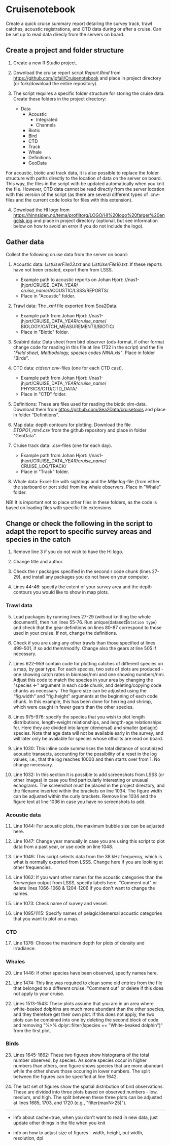 # Cruisenotebook
Create a quick cruise summary report detailing the survey track, trawl catches, acoustic registrations, and CTD data during or after a cruise. Can be set up to read data direcly from the servers on board.

## Create a project and folder structure

1. Create a new R Studio project.

2. Download the cruise report script *Report.Rmd* from https://github.com/jofall/Cruisenotebook and place in project directory (or fork/download the entire repository).

3. The script requires a specific folder structure for storing the cruise data. Create these folders in the project directory:
   + Data
      + Acoustic
         + Integrated
         + Channels
      + Biotic
      + Bird
      + CTD
      + Track
      + Whale
      + Definitions
      + GeoData
   
For acoustic, biotic and track data, it is also possible to replace the folder structure with paths directly to the location of data on the server on board. This way, the files in the script with be updated automatically when you knit the file. However, CTD data cannot be read directly from the server location with this version of the script (as there are several different types of .cnv-files and the current code looks for files with this extension).

4. Download the HI logo from https://hinnsiden.no/tema/profiltorg/LOGO/HI%20logo%20farger%20engelsk.jpg and place in project directory (optional, but see information below on how to avoid an error if you do not include the logo).

## Gather data

Collect the following cruise data from the server on board:

1. Acoustic data: *ListUserFile03.txt* and *ListUserFile16.txt*. If these reports have not been created, export them from LSSS.
   + Example path to acoustic reports on Johan Hjort: //nas1-jhjort/CRUISE_DATA_*YEAR*/  
   *cruise_name*/ACOUSTIC/LSSS/REPORTS/
   + Place in "Acoustic" folder.

2. Trawl data: The *.xml* file exported from Sea2Data. 
   + Example path from Johan Hjort: //nas1-jhjort/CRUISE_DATA_*YEAR*/*cruise_name*/  
   BIOLOGY/CATCH_MEASUREMENTS/BIOTIC/
   + Place in "Biotic" folder.

3. Seabird data: Data sheet from bird observer (ods-format, if other format change code for reading in this file at line 1732 in the script) and the file *"Field sheet, Methodology, species codes NINA.xls"*. Place in folder "Birds".

4. CTD data: *ctdsort.cnv*-files (one for each CTD cast).
   + Example path from Johan Hjort: //nas1-jhjort/CRUISE_DATA_*YEAR*/*cruise_name*/  
   PHYSICS/CTD/CTD_DATA/
   + Place in "CTD" folder.

5. Definitions: These are files used for reading the biotic xlm-data. Download them from https://github.com/Sea2Data/cruisetools and place in folder "Definitions".

6. Map data: depth contours for plotting. Download the file *ETOPO1_nm4.csv* from the github repository and place in folder "GeoData".

7. Cruise track data: .csv-files (one for each day).
   + Example path from Johan Hjort:
   //nas1-jhjort/CRUISE_DATA_*YEAR*/*cruise_name*/  
   CRUISE_LOG/TRACK/
   + Place in "Track" folder.

8. Whale data: Excel-file with sightings and the *Miljø.log*-file (from either the starboard or port side) from the whale observers. Place in "Whale" folder.

NB! It is important not to place other files in these folders, as the code is based on loading files with specific file extensions.

## Change or check the following in the script to adapt the report to specific survey areas and species in the catch

1. Remove line 3 if you do not wish to have the HI logo.

2. Change title and author.

3. Check the r packages specified in the second r code chunk (lines 27-29), and install any packages you do not have on your computer.

4. Lines 44-46: specify the extent of your survey area and the depth contours you would like to show in map plots.

### Trawl data

5. Load packages by running lines 27-29 (without knitting the whole document!), then run lines 55-76. Run unique(dataset$`Station type`) and check that the gear definitions on lines 80-87 correspond to those used in your cruise. If not, change the definitions.

6. Check if you are using any other trawls than those specified at lines 499-501, if so add them/modify. Change also the gears at line 505 if necessary.

7. Lines 622-959 contain code for plotting catches of different species on a map, by gear type. For each species, two sets of plots are produced - one showing catch rates in biomass/nmi and one showing numbers/nmi. Adjust this code to match the species in your area by changing the "species <-" argument in each code chunk, and deleting/copying code chunks as necessary. The figure size can be adjusted using the "fig.width" and "fig.height" arguments at the beginning of each code chunk. In this example, this has been done for herring and shrimp, which were caught in fewer gears than the other species.

8. Lines 975-976: specify the species that you wish to plot length distributions, length-weight relationships, and length-age relationships for. Here they are divided into larger (demersal) and smaller (pelagic) species. Note that age data will not be available early in the survey, and will later only be available for species whose otholits are read on board.

9. Line 1030: This inline code summarises the total distance of scrutinized acoustic transects, accounting for the possibility of a reset in the log values, i.e., that the log reaches 10000 and then starts over from 1. No change necessary.

10. Line 1032: In this section it is possible to add screenshots from LSSS (or other images) in case you find particularly interesting or unusual echograms. The screenshot must be placed in the project directory, and the filename inserted within the brackets on line 1034. The figure width can be adjusted within the curly brackets. Remove line 1034 and the figure text at line 1036 in case you have no screenshots to add.

### Acoustic data

11. Line 1044: For acoustic plots, the maximum bubble size can be adjusted here.

12. Line 1047: Change year manually in case you are using this script to plot data from a past year, or use code on line 1048.

13. Line 1049: This script selects data from the 38 kHz frequency, which is what is normally exported from LSSS. Change here if you are looking at other frequencies.

14. Line 1062: If you want other names for the acoustic categories than the Norwegian output from LSSS, specify labels here. "Comment out" or delete lines 1066-1068 & 1204-1206 if you don't want to change the names.

15. Line 1073: Check name of survey and vessel.

16. Line 1095/1115: Specify names of pelagic/demersal acoustic categories that you want to plot on a map.

### CTD

17. Line 1376: Choose the maximum depth for plots of density and irradiance.

### Whales

20. Line 1446: If other species have been observed, specify names here. 

21. Line 1474: This line was required to clean some old entries from the file that belonged to a different cruise. "Comment out" or delete if this does not apply to your cruise.

22. Lines 1513-1543: These plots assume that you are in an area where white-beaked dolphins are much more abundant than the other species, and they therefore get their own plot. If this does not apply, the two plots can be combined into one by deleting the second block of code and removing "%>% dplyr::filter(!species == "White-beaked dolphin")" from the first plot.

### Birds

23. Lines 1645-1662: These two figures show histograms of the total number observed, by species. As some species occur in higher numbers than others, one figure shows species that are more abundant while the other shows those occuring in lower numbers. The split between the figures can be specified at line 1642.

24. The last set of figures show the spatial distribution of bird observations. These are divided into three plots based on observed numbers - low, medium, and high. The split between these three plots can be adjusted at lines 1685, 1703, and 1720 (e.g., "filter(maxN>25)").


---

- info about cache=true, when you don't want to read in new data, just update other things
in the file when you knit

- info on how to adjust size of figures - width, height, out width, resolution, dpi